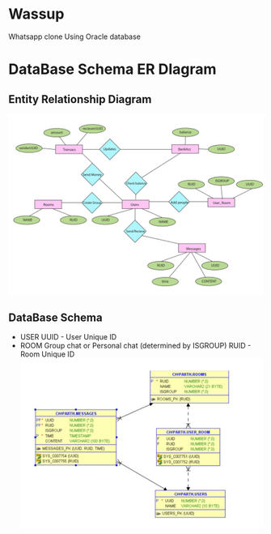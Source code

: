 # Wassup
Whatsapp clone 
Using Oracle database
# DataBase Schema ER DIagram

## Entity Relationship Diagram
![ER Diagram](./ER/ERArtboard%201.jpg)
## DataBase Schema
* USER
  UUID - User Unique ID
* ROOM
  Group chat or Personal chat (determined by ISGROUP)
  RUID - Room Unique ID 
![ER Diagram](./Database/wassup_ERDiagram.jpg)

